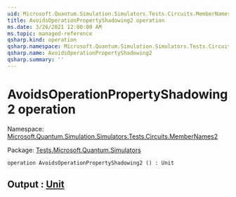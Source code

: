 ```yaml
---
uid: Microsoft.Quantum.Simulation.Simulators.Tests.Circuits.MemberNames2.AvoidsOperationPropertyShadowing2
title: AvoidsOperationPropertyShadowing2 operation
ms.date: 3/26/2021 12:00:00 AM
ms.topic: managed-reference
qsharp.kind: operation
qsharp.namespace: Microsoft.Quantum.Simulation.Simulators.Tests.Circuits.MemberNames2
qsharp.name: AvoidsOperationPropertyShadowing2
qsharp.summary: ''
---
```


# AvoidsOperationPropertyShadowing2 operation

Namespace: [Microsoft.Quantum.Simulation.Simulators.Tests.Circuits.MemberNames2](xref:Microsoft.Quantum.Simulation.Simulators.Tests.Circuits.MemberNames2)

Package: [Tests.Microsoft.Quantum.Simulators](https://nuget.org/packages/Tests.Microsoft.Quantum.Simulators)




```qsharp
operation AvoidsOperationPropertyShadowing2 () : Unit
```


## Output : [Unit](xref:microsoft.quantum.lang-ref.unit)

